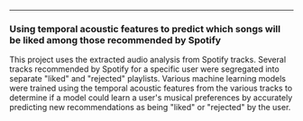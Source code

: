 ---
### Using temporal acoustic features to predict which songs will be liked among those recommended by Spotify 

This project uses the extracted audio analysis from Spotify tracks. Several tracks recommended by Spotify for a specific user were segregated into separate "liked" and "rejected" playlists. Various machine learning models were trained using the temporal acoustic features from the various tracks to determine if a model could learn a user's musical preferences by accurately predicting new recommendations as being "liked" or "rejected" by the user. 
